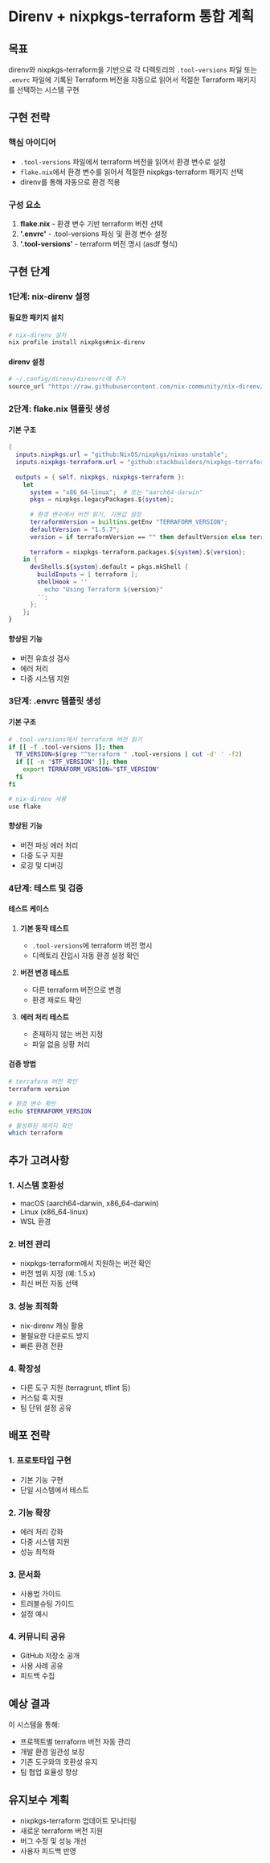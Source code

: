 # Direnv + nixpkgs-terraform 통합 계획

## 목표

direnv와 nixpkgs-terraform을 기반으로 각 디렉토리의 `.tool-versions` 파일 또는 `.envrc` 파일에 기록된 Terraform 버전을 자동으로 읽어서 적절한 Terraform 패키지를 선택하는 시스템 구현

## 구현 전략

### 핵심 아이디어
- `.tool-versions` 파일에서 terraform 버전을 읽어서 환경 변수로 설정
- `flake.nix`에서 환경 변수를 읽어서 적절한 nixpkgs-terraform 패키지 선택
- direnv를 통해 자동으로 환경 적용

### 구성 요소

1. **flake.nix** - 환경 변수 기반 terraform 버전 선택
2. **'.envrc'** - .tool-versions 파싱 및 환경 변수 설정
3. **'.tool-versions'** - terraform 버전 명시 (asdf 형식)

## 구현 단계

### 1단계: nix-direnv 설정

#### 필요한 패키지 설치
```bash
# nix-direnv 설치
nix profile install nixpkgs#nix-direnv
```

#### direnv 설정
```bash
# ~/.config/direnv/direnvrc에 추가
source_url "https://raw.githubusercontent.com/nix-community/nix-direnv/main/direnvrc" "sha256-0000000000000000000000000000000000000000000="
```

### 2단계: flake.nix 템플릿 생성

#### 기본 구조
```nix
{
  inputs.nixpkgs.url = "github:NixOS/nixpkgs/nixos-unstable";
  inputs.nixpkgs-terraform.url = "github:stackbuilders/nixpkgs-terraform";
  
  outputs = { self, nixpkgs, nixpkgs-terraform }:
    let
      system = "x86_64-linux";  # 또는 "aarch64-darwin"
      pkgs = nixpkgs.legacyPackages.${system};
      
      # 환경 변수에서 버전 읽기, 기본값 설정
      terraformVersion = builtins.getEnv "TERRAFORM_VERSION";
      defaultVersion = "1.5.7";
      version = if terraformVersion == "" then defaultVersion else terraformVersion;
      
      terraform = nixpkgs-terraform.packages.${system}.${version};
    in {
      devShells.${system}.default = pkgs.mkShell {
        buildInputs = [ terraform ];
        shellHook = ''
          echo "Using Terraform ${version}"
        '';
      };
    };
}
```

#### 향상된 기능
- 버전 유효성 검사
- 에러 처리
- 다중 시스템 지원

### 3단계: .envrc 템플릿 생성

#### 기본 구조
```bash
# .tool-versions에서 terraform 버전 읽기
if [[ -f .tool-versions ]]; then
  TF_VERSION=$(grep "^terraform " .tool-versions | cut -d' ' -f2)
  if [[ -n "$TF_VERSION" ]]; then
    export TERRAFORM_VERSION="$TF_VERSION"
  fi
fi

# nix-direnv 사용
use flake
```

#### 향상된 기능
- 버전 파싱 에러 처리
- 다중 도구 지원
- 로깅 및 디버깅

### 4단계: 테스트 및 검증

#### 테스트 케이스
1. **기본 동작 테스트**
   - `.tool-versions`에 terraform 버전 명시
   - 디렉토리 진입시 자동 환경 설정 확인

2. **버전 변경 테스트**
   - 다른 terraform 버전으로 변경
   - 환경 재로드 확인

3. **에러 처리 테스트**
   - 존재하지 않는 버전 지정
   - 파일 없음 상황 처리

#### 검증 방법
```bash
# terraform 버전 확인
terraform version

# 환경 변수 확인
echo $TERRAFORM_VERSION

# 활성화된 패키지 확인
which terraform
```

## 추가 고려사항

### 1. 시스템 호환성
- macOS (aarch64-darwin, x86_64-darwin)
- Linux (x86_64-linux)
- WSL 환경

### 2. 버전 관리
- nixpkgs-terraform에서 지원하는 버전 확인
- 버전 범위 지정 (예: 1.5.x)
- 최신 버전 자동 선택

### 3. 성능 최적화
- nix-direnv 캐싱 활용
- 불필요한 다운로드 방지
- 빠른 환경 전환

### 4. 확장성
- 다른 도구 지원 (terragrunt, tflint 등)
- 커스텀 훅 지원
- 팀 단위 설정 공유

## 배포 전략

### 1. 프로토타입 구현
- 기본 기능 구현
- 단일 시스템에서 테스트

### 2. 기능 확장
- 에러 처리 강화
- 다중 시스템 지원
- 성능 최적화

### 3. 문서화
- 사용법 가이드
- 트러블슈팅 가이드
- 설정 예시

### 4. 커뮤니티 공유
- GitHub 저장소 공개
- 사용 사례 공유
- 피드백 수집

## 예상 결과

이 시스템을 통해:
- 프로젝트별 terraform 버전 자동 관리
- 개발 환경 일관성 보장
- 기존 도구와의 호환성 유지
- 팀 협업 효율성 향상

## 유지보수 계획

- nixpkgs-terraform 업데이트 모니터링
- 새로운 terraform 버전 지원
- 버그 수정 및 성능 개선
- 사용자 피드백 반영